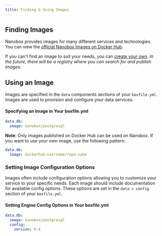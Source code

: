 ```yaml
---
title: Finding & Using Images
---
```


## Finding Images
Nanobox provides images for many different services and technologies. You can view the [official Nanobox Images on Docker Hub](https://hub.docker.com/u/nanobox/).

If you can't find an image to suit your needs, you can [create your own](/images/create/). *In the future, there will be a registry where you can search for and publish images.*

## Using an Image
Images are specified in the `data` components sections of your `boxfile.yml`. Images are used to provision and configure your data services.

#### Specifying an Image in Your boxfile.yml
```yaml
data.db:
  image: nanobox/postgresql
```

**Note**: Only images published on Docker Hub can be used on Nanobox. If you want to use your own image, use the following pattern:

```yaml
data.db:
  image: dockerhub-username/repo-name
```

### Setting Image Configuration Options
Images often include configuration options allowing you to customize your service to your specific needs. Each image should include documentation for available config options. These options are set in the  `data > config` section of your `boxfile.yml`.

#### Setting Engine Config Options in Your boxfile.yml
```yaml
data.db:
  image: nanobox/postgresql
  config:
    version: 9.4
```
